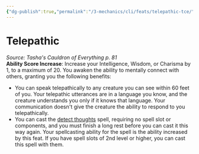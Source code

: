 ```yaml
---
{"dg-publish":true,"permalink":"/3-mechanics/cli/feats/telepathic-tce/","tags":["ttrpg-cli/compendium/src/5e/tce","ttrpg-cli/feat"],"noteIcon":""}
---
```


# Telepathic
*Source: Tasha's Cauldron of Everything p. 81*  
**Ability Score Increase**: Increase your Intelligence, Wisdom, or Charisma by 1, to a maximum of 20.
You awaken the ability to mentally connect with others, granting you the following benefits:

- You can speak telepathically to any creature you can see within 60 feet of you. Your telepathic utterances are in a language you know, and the creature understands you only if it knows that language. Your communication doesn't give the creature the ability to respond to you telepathically.  
- You can cast the [detect thoughts](3-Mechanics/CLI/spells/detect-thoughts.md) spell, requiring no spell slot or components, and you must finish a long rest before you can cast it this way again. Your spellcasting ability for the spell is the ability increased by this feat. If you have spell slots of 2nd level or higher, you can cast this spell with them.